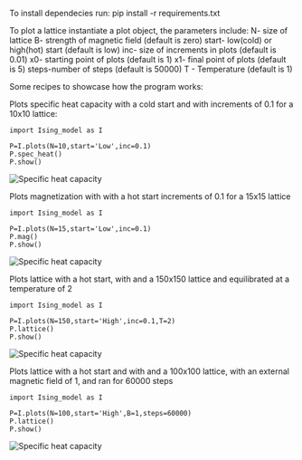 To install dependecies run: pip install -r requirements.txt

To plot a lattice instantiate a plot object, the parameters include: 
	N- size of lattice
	B- strength of magnetic field (default is zero)
	start- low(cold) or high(hot) start (default is low)
	inc- size of increments in plots (default is 0.01)
	x0- starting point of plots (default is 1)
	x1- final point of plots (default is 5)
	steps-number of steps (default is 50000)
	T - Temperature (default is 1) 

Some recipes to showcase how the program works:

Plots specific heat capacity with a cold start and with increments of 0.1 for a 10x10 lattice:

	import Ising_model as I 
	
	P=I.plots(N=10,start='Low',inc=0.1)
	P.spec_heat()
	P.show()

![Specific heat capacity](https://github.com/red-starter/Ising-Model/blob/master/images/heat_capacity.png?raw=true)

Plots magnetization with with a hot start increments of 0.1 for a 15x15 lattice
	
	import Ising_model as I 

	P=I.plots(N=15,start='Low',inc=0.1)
	P.mag()
	P.show()

![Specific heat capacity](https://github.com/red-starter/Ising-Model/blob/master/images/magnetization.png?raw=true)

Plots lattice with a hot start, with and a 150x150 lattice and equilibrated at a temperature of 2
	
	import Ising_model as I 

	P=I.plots(N=150,start='High',inc=0.1,T=2)
	P.lattice()
	P.show()

![Specific heat capacity](https://github.com/red-starter/Ising-Model/blob/master/images/lattice_with_hot_start.png?raw=true)

Plots lattice with a hot start and with and a 100x100 lattice, with an external magnetic field of 1, and ran for 60000 steps
	
	import Ising_model as I 

	P=I.plots(N=100,start='High',B=1,steps=60000)
	P.lattice()
	P.show()

![Specific heat capacity](https://github.com/red-starter/Ising-Model/blob/master/images/lattice_with_magnetic_field.png?raw=true)
